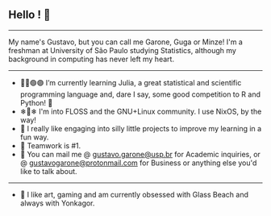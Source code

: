 ## Hello ! 🍃
- - -

My name's Gustavo, but you can call me Garone, Guga or Minze! I'm a freshman at University of São Paulo studying Statistics, although my background in computing has never left my heart.
- - -

- 🔵🔴🟢🟣 I’m currently learning Julia, a great statistical and scientific programming language and, dare I say, some good competition to R and Python! 🐍
- ❄🐧❄ I'm into FLOSS and the GNU+Linux community. I use NixOS, by the way!
- 🎉 I really like engaging into silly little projects to improve my learning in a fun way.
- 👊 Teamwork is #1.
- 📨 You can mail me @ gustavo.garone@usp.br for Academic inquiries, or @ gustavogarone@protonmail.com for Business or anything else you'd like to talk about.
- - - 
- 🪩 I like art, gaming and am currently obsessed with Glass Beach and always with Yonkagor.
